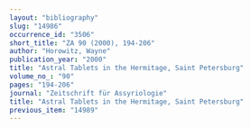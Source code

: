 ```yaml
---
layout: "bibliography"
slug: "14986"
occurrence_id: "3506"
short_title: "ZA 90 (2000), 194-206"
author: "Horowitz, Wayne"
publication_year: "2000"
title: "Astral Tablets in the Hermitage, Saint Petersburg"
volume_no_: "90"
pages: "194-206"
journal: "Zeitschrift für Assyriologie"
title: "Astral Tablets in the Hermitage, Saint Petersburg"
previous_item: "14989"
---
```

